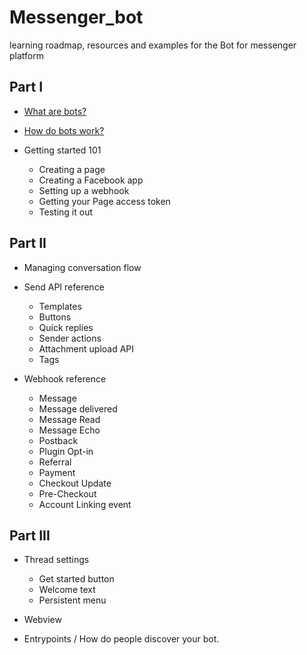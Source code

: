 # Messenger_bot

learning roadmap, resources and examples for the Bot for messenger platform

## Part I
  * [What are bots?](what-are-bots.md)
  * [How do bots work?](how-do-bots-work.md)
  * Getting started 101

    * Creating a page
    * Creating a Facebook app
    * Setting up a webhook
    * Getting your Page access token
    * Testing it out

## Part II
  * Managing conversation flow
  * Send API reference
    
    * Templates
    * Buttons
    * Quick replies
    * Sender actions
    * Attachment upload API
    * Tags
  
  * Webhook reference
    
    * Message
    * Message delivered
    * Message Read
    * Message Echo
    * Postback
    * Plugin Opt-in
    * Referral
    * Payment
    * Checkout Update
    * Pre-Checkout
    * Account Linking event

## Part III
  * Thread settings
 
    * Get started button
    * Welcome text
    * Persistent menu

  * Webview
  * Entrypoints / How do people discover your bot.
